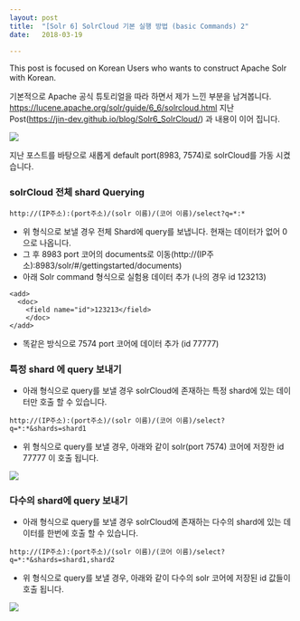 ```yaml
---
layout: post
title:  "[Solr 6] SolrCloud 기본 실행 방법 (basic Commands) 2"
date:   2018-03-19

---
```


This post is focused on Korean Users who wants to construct Apache Solr with Korean.

기본적으로 Apache 공식 튜토리얼을 따라 하면서 제가 느낀 부분을 남겨봅니다.
https://lucene.apache.org/solr/guide/6_6/solrcloud.html
지난 Post(https://jin-dev.github.io/blog/Solr6_SolrCloud/) 과 내용이 이어 집니다.

<img src="https://cdn-images-1.medium.com/max/880/1*08rCxKr38-dl5w6KkqCWdg.png">

지난 포스트를 바탕으로 새롭게 default port(8983, 7574)로 solrCloud를 가동 시켰습니다.

### solrCloud 전체 shard Querying

````
http://(IP주소):(port주소)/(solr 이름)/(코어 이름)/select?q=*:*
````

+ 위 형식으로 보낼 경우 전체 Shard에 query를 보냅니다. 현재는 데이터가 없어 0 으로 나옵니다.
+ 그 후 8983 port 코어의 documents로 이동(http://(IP주소):8983/solr/#/gettingstarted/documents)
+ 아래 Solr command 형식으로 실험용 데이터 추가 (나의 경우 id 123213)

````
<add>
  <doc>
    <field name="id">123213</field>
    </doc>
</add>
````

+ 똑같은 방식으로 7574 port 코어에 데이터 추가 (id 77777)

### 특정 shard 에 query 보내기

+ 아래 형식으로 query를 보낼 경우 solrCloud에 존재하는 특정 shard에 있는 데이터만 호출 할 수 있습니다.

````
http://(IP주소):(port주소)/(solr 이름)/(코어 이름)/select?q=*:*&shards=shard1
````

+ 위 형식으로 query를 보낼 경우, 아래와 같이 solr(port 7574) 코어에 저장한 id 77777 이 호출 됩니다.

<img src="https://cdn-images-1.medium.com/max/880/1*WBwM4GcZa9MhuXIvFrJoUA.png">

### 다수의 shard에 query 보내기

+ 아래 형식으로 query를 보낼 경우 solrCloud에 존재하는 다수의 shard에 있는 데이터를 한번에 호출 할 수 있습니다.

````
http://(IP주소):(port주소)/(solr 이름)/(코어 이름)/select?q=*:*&shards=shard1,shard2
````

+ 위 형식으로 query를 보낼 경우, 아래와 같이 다수의 solr 코어에 저장된 id 값들이 호출 됩니다.

<img src="https://cdn-images-1.medium.com/max/880/1*_pQ2-QpzeS1qkfKKPpnB2Q.png">

